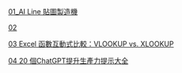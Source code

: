 [01_AI Line 貼圖製造機](https://114000-maker.github.io/study/2025-10/AI_Line貼圖製造機.html)

[02](https://114000-maker.github.io/study/2025-10/)

[03 Excel 函數互動式比較：VLOOKUP vs. XLOOKUP](https://114000-maker.github.io/study/2025-10/2025-10-14_01.html)

[04 20 個ChatGPT提升生產力提示大全](https://114000-maker.github.io/study/2025-10/2025-10-16_01.html)
